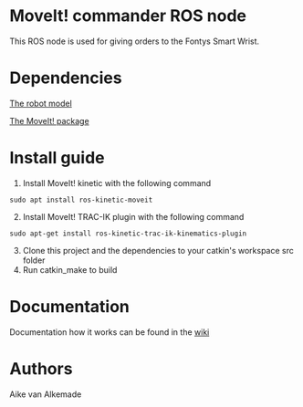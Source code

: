 
MoveIt! commander ROS node
=====================================================================

This ROS node is used for giving orders to the Fontys Smart Wrist.

Dependencies
=====================================================================
[The robot model](https://github.com/fontyssmartwrist/sw_v3_description)

[The MoveIt! package](https://github.com/fontyssmartwrist/moveit_smart_wrist)

Install guide
=====================================================================
   1) Install MoveIt! kinetic with the following command

	sudo apt install ros-kinetic-moveit

   2) Install MoveIt! TRAC-IK plugin with the following command

	sudo apt-get install ros-kinetic-trac-ik-kinematics-plugin

   3) Clone this project and the dependencies to your catkin's workspace src folder
   4) Run catkin_make to build 
   
Documentation
=====================================================================
Documentation how it works can be found in the [wiki](https://github.com/fontyssmartwrist/smart_movement/wiki)

Authors
=====================================================================
Aike van Alkemade 


